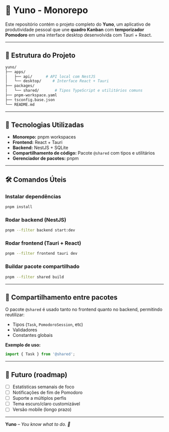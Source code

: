 # 🧩 Yuno - Monorepo

Este repositório contém o projeto completo do **Yuno**, um aplicativo de produtividade pessoal que une **quadro Kanban** com **temporizador Pomodoro** em uma interface desktop desenvolvida com Tauri + React.

---

## 📁 Estrutura do Projeto

```bash
yuno/
├── apps/
│   ├── api/      # API local com NestJS
│   └── desktop/     # Interface React + Tauri
├── packages/
│   └── shared/       # Tipos TypeScript e utilitários comuns
├── pnpm-workspace.yaml
├── tsconfig.base.json
└── README.md
```

---

## 🧱 Tecnologias Utilizadas

- **Monorepo:** pnpm workspaces
- **Frontend:** React + Tauri
- **Backend:** NestJS + SQLite
- **Compartilhamento de código:** Pacote `@shared` com tipos e utilitários
- **Gerenciador de pacotes:** pnpm

---

## 🛠️ Comandos Úteis

### Instalar dependências
```bash
pnpm install
````

### Rodar backend (NestJS)

```bash
pnpm --filter backend start:dev
```

### Rodar frontend (Tauri + React)

```bash
pnpm --filter frontend tauri dev
```

### Buildar pacote compartilhado

```bash
pnpm --filter shared build
```

---

## 🔄 Compartilhamento entre pacotes

O pacote `@shared` é usado tanto no frontend quanto no backend, permitindo reutilizar:

* Tipos (`Task`, `PomodoroSession`, etc)
* Validadores
* Constantes globais

**Exemplo de uso:**

```ts
import { Task } from '@shared';
```

---

## 🚧 Futuro (roadmap)

* [ ] Estatísticas semanais de foco
* [ ] Notificações de fim de Pomodoro
* [ ] Suporte a múltiplos perfis
* [ ] Tema escuro/claro customizável
* [ ] Versão mobile (longo prazo)

---

**Yuno** – *You know what to do. 🎯*
